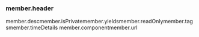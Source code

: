 ### member.header

member.descmember.isPrivatemember.yieldsmember.readOnlymember.tagsmember.timeDetails
member.componentmember.url
